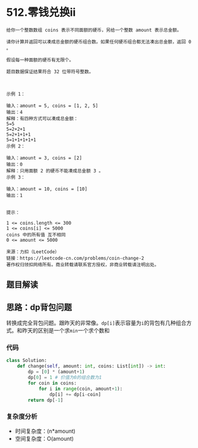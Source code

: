 # 512.零钱兑换ii

~~~typora
给你一个整数数组 coins 表示不同面额的硬币，另给一个整数 amount 表示总金额。

请你计算并返回可以凑成总金额的硬币组合数。如果任何硬币组合都无法凑出总金额，返回 0 。

假设每一种面额的硬币有无限个。 

题目数据保证结果符合 32 位带符号整数。

 

示例 1：

输入：amount = 5, coins = [1, 2, 5]
输出：4
解释：有四种方式可以凑成总金额：
5=5
5=2+2+1
5=2+1+1+1
5=1+1+1+1+1
示例 2：

输入：amount = 3, coins = [2]
输出：0
解释：只用面额 2 的硬币不能凑成总金额 3 。
示例 3：

输入：amount = 10, coins = [10] 
输出：1
 

提示：

1 <= coins.length <= 300
1 <= coins[i] <= 5000
coins 中的所有值 互不相同
0 <= amount <= 5000

来源：力扣（LeetCode）
链接：https://leetcode-cn.com/problems/coin-change-2
著作权归领扣网络所有。商业转载请联系官方授权，非商业转载请注明出处。
~~~

## 题目解读



## 思路：dp背包问题

转换成完全背包问题。跟昨天的非常像。`dp[i]`表示容量为`i`的背包有几种组合方式。和昨天的区别是一个求`min`一个求个数和

### 代码

~~~python
class Solution:
    def change(self, amount: int, coins: List[int]) -> int:
        dp = [0] * (amount+1)
        dp[0] = 1 # 价值为0的组合数为1
        for coin in coins:
            for i in range(coin, amount+1):
                dp[i] += dp[i-coin]
        return dp[-1]
~~~

### 复杂度分析

- 时间复杂度：(n*amount) 
- 空间复杂度：O(amount)

